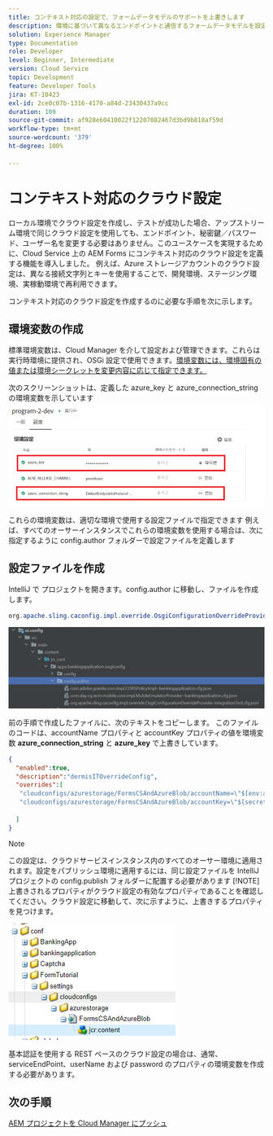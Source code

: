 ```yaml
---
title: コンテキスト対応の設定で、フォームデータモデルのサポートを上書きします
description: 環境に基づいて異なるエンドポイントと通信するフォームデータモデルを設定します。
solution: Experience Manager
type: Documentation
role: Developer
level: Beginner, Intermediate
version: Cloud Service
topic: Development
feature: Developer Tools
jira: KT-10423
exl-id: 2ce0c07b-1316-4170-a84d-23430437a9cc
duration: 109
source-git-commit: af928e60410022f12207082467d3bd9b818af59d
workflow-type: tm+mt
source-wordcount: '379'
ht-degree: 100%

---
```


# コンテキスト対応のクラウド設定

ローカル環境でクラウド設定を作成し、テストが成功した場合、アップストリーム環境で同じクラウド設定を使用しても、エンドポイント、秘密鍵／パスワード、ユーザー名を変更する必要はありません。このユースケースを実現するために、Cloud Service 上の AEM Forms にコンテキスト対応のクラウド設定を定義する機能を導入しました。
例えば、Azure ストレージアカウントのクラウド設定は、異なる接続文字列とキーを使用することで、開発環境、ステージング環境、実稼動環境で再利用できます。

コンテキスト対応のクラウド設定を作成するのに必要な手順を次に示します。

## 環境変数の作成

標準環境変数は、Cloud Manager を介して設定および管理できます。これらは実行時環境に提供され、OSGi 設定で使用できます。[環境変数には、環境固有の値または環境シークレットを変更内容に応じて指定できます。](https://experienceleague.adobe.com/docs/experience-manager-cloud-service/content/implementing/using-cloud-manager/environment-variables.html?lang=ja)



次のスクリーンショットは、定義した azure_key と azure_connection_string の環境変数を示しています
![environment_variables](assets/environment-variables.png)

これらの環境変数は、適切な環境で使用する設定ファイルで指定できます
例えば、すべてのオーサーインスタンスでこれらの環境変数を使用する場合は、次に指定するように config.author フォルダーで設定ファイルを定義します

## 設定ファイルを作成

IntelliJ で プロジェクトを開きます。config.author に移動し、ファイルを作成します。

```java
org.apache.sling.caconfig.impl.override.OsgiConfigurationOverrideProvider-integrationTest.cfg.json
```

![config.author](assets/config-author.png)

前の手順で作成したファイルに、次のテキストをコピーします。 このファイルのコードは、accountName プロパティと accountKey プロパティの値を環境変数 **azure_connection_string** と **azure_key** で上書きしています。

```json
{
  "enabled":true,
  "description":"dermisITOverrideConfig",
  "overrides":[
   "cloudconfigs/azurestorage/FormsCSAndAzureBlob/accountName=\"$[env:azure_connection_string]\"",
   "cloudconfigs/azurestorage/FormsCSAndAzureBlob/accountKey=\"$[secret:azure_key]\""

  ]
}
```

>[!NOTE]
>
>この設定は、クラウドサービスインスタンス内のすべてのオーサー環境に適用されます。設定をパブリッシュ環境に適用するには、同じ設定ファイルを IntelliJ プロジェクトの config.publish フォルダーに配置する必要があります
>[!NOTE]
> 上書きされるプロパティがクラウド設定の有効なプロパティであることを確認してください。クラウド設定に移動して、次に示すように、上書きするプロパティを見つけます。

![cloud-config-property](assets/cloud-config-properties.png)

基本認証を使用する REST ベースのクラウド設定の場合は、通常、serviceEndPoint、userName および password のプロパティの環境変数を作成する必要があります。

## 次の手順

[AEM プロジェクトを Cloud Manager にプッシュ](./push-project-to-cloud-manager-git.md)

